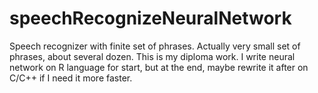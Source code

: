 # speechRecognizeNeuralNetwork
Speech recognizer with finite set of phrases. Actually very small set of phrases, about several dozen.
This is my diploma work. I write neural network on R language for start, but at the end, maybe rewrite it after on C/C++ if I need it more faster.
